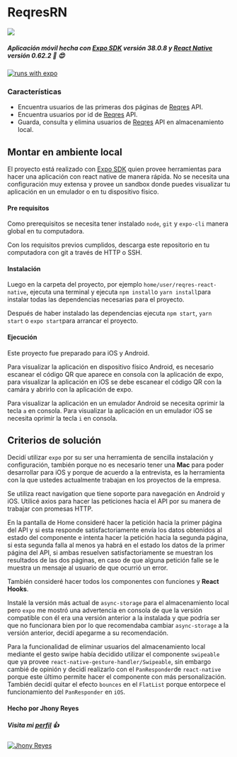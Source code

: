 # ReqresRN

![](https://www.programmableweb.com/sites/default/files/reqres.jpg)


##### Aplicación móvil hecha con [Expo SDK](https://expo.io/ "Expo") versión 38.0.8 y [React Native](https://reactnative.dev/ "React Native") versión 0.62.2 :iphone: :heart_eyes:

[![runs with expo](https://img.shields.io/badge/Runs%20with%20Expo-000.svg?style=flat-square&logo=EXPO&labelColor=f3f3f3&logoColor=000)](https://expo.io/)



### Características

- Encuentra usuarios de las primeras dos páginas de [Reqres](https://reqres.in/ "Reqres") API.
- Encuentra usuarios por id de [Reqres](https://reqres.in/ "Reqres") API.
- Guarda, consulta y elimina usuarios de [Reqres](https://reqres.in/ "Reqres") API en almacenamiento local.

## Montar en ambiente local

El proyecto está realizado con [Expo SDK](https://expo.io/ "Expo") quien provee herramientas para hacer una aplicación con react native de manera rápida. No se necesita una configuración muy extensa y provee un sandbox donde puedes visualizar tu aplicación en un emulador o en tu dispositivo físico.

#### Pre requisitos
Como prerequisitos se necesita tener instalado `node`, `git` y `expo-cli` manera global en tu computadora.

Con los requisitos previos cumplidos, descarga este repositorio en tu computadora con git a través de HTTP o SSH.

#### Instalación
Luego en la carpeta del proyecto, por ejemplo `home/user/reqres-react-native`, ejecuta una terminal y ejecuta `npm install`o `yarn install`para instalar todas las dependencias necesarias para el proyecto.

Después de haber instalado las dependencias ejecuta `npm start`, `yarn start` o `expo start`para arrancar el proyecto.

#### Ejecución
Este proyecto fue preparado para iOS y Android.

Para visualizar la aplicación en dispositivo físico Android, es necesario escanear el código QR que aparece en consola con la aplicación de expo, para visualizar la aplicación en iOS se debe escanear el código QR con la camára y abrirlo con la aplicación de expo.

Para visualizar la aplicación en un emulador Android se necesita oprimir la tecla `a` en consola.
Para visualizar la aplicación en un emulador iOS se necesita oprimir la tecla `i` en consola.

## Criterios de solución
Decidí utilizar `expo` por su ser una herramienta de sencilla instalación y configuración, también porque no es necesario tener una **Mac** para poder desarrollar para iOS y porque de acuerdo a la entrevista, es la herramienta con la que ustedes actualmente trabajan en los proyectos de la empresa.

Se utiliza react navigation que tiene soporte para navegación en Android y iOS. Utilicé axios para hacer las peticiones hacia el API por su manera de trabajar con promesas HTTP.

En la pantalla de Home consideré hacer la petición hacia la primer página del API y si esta responde satisfactoriamente envía los datos obtenidos al estado del componente e intenta hacer la petición hacia la segunda página, si esta segunda falla al menos ya habrá en el estado los datos de la primer página del API, si ambas resuelven satisfactoriamente se muestran los resultados de las dos páginas, en caso de que alguna petición falle se le muestra un mensaje al usuario de que ocurrió un error.

También consideré hacer todos los componentes con funciones y **React Hooks**.

Instalé la versión más actual de `async-storage` para el almacenamiento local pero `expo` me mostró una advertencia en consola de que la versión compatible con él era una versión anterior a la instalada y que podría ser que no funcionara bien por lo que recomendaba cambiar `async-storage` a la versión anterior, decidí apegarme a su recomendación.

Para la funcionalidad de eliminar usuarios del almacenamiento local mediante el gesto swipe había decidido utilizar el componente `swipeable` que ya provee `react-native-gesture-handler/Swipeable`, sin embargo cambié de opinión y decidí realizarlo con el `PanResponder`de `react-native` porque este último permite hacer el componente con más personalización. También decidí quitar el efecto `bounces` en el `FlatList` porque entorpece el funcionamiento del `PanResponder` en `iOS`.


#### Hecho por Jhony Reyes 
##### Visita mi [perfil](https://www.linkedin.com/in/jhonyreyes "Jhony Reyes")  :thumbsup:
[![Jhony Reyes](https://s.gravatar.com/avatar/fa330127c849c8d7b0164315dde651de?s=80 "Jhony Reyes")](https://www.linkedin.com/in/jhonyreyes "Jhony Reyes")

